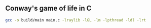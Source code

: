 ## Conway's game of life in C

```bash
gcc -o build/main main.c -lraylib -lGL -lm -lpthread -ldl -lrt
``` 